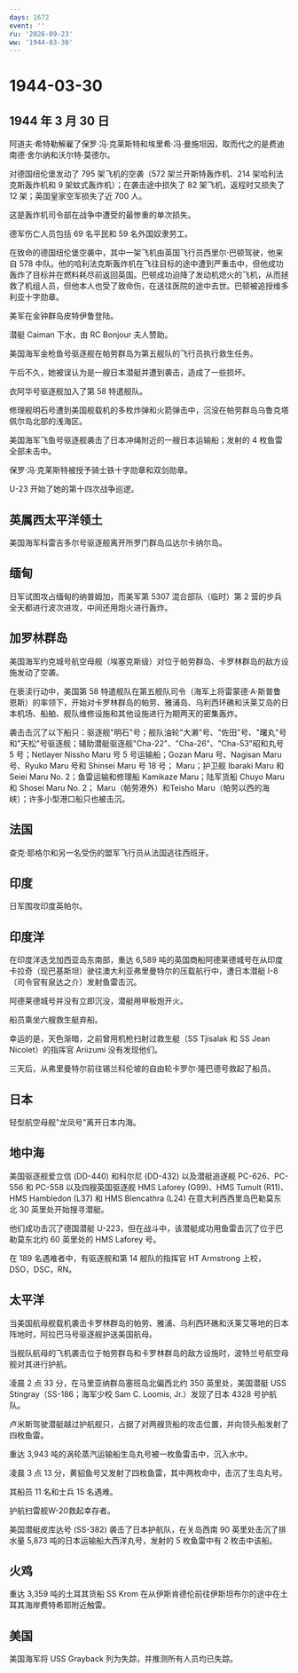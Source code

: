 ```yaml
---
days: 1672
event: ''
ru: '2026-09-23'
ww: '1944-03-30'
---
```


# 1944-03-30

## 1944 年 3 月 30 日

阿道夫·希特勒解雇了保罗·冯·克莱斯特和埃里希·冯·曼施坦因，取而代之的是费迪南德·舍尔纳和沃尔特·莫德尔。

对德国纽伦堡发动了 795 架飞机的空袭（572 架兰开斯特轰炸机、214
架哈利法克斯轰炸机和 9 架蚊式轰炸机）；在袭击途中损失了 82
架飞机，返程时又损失了 12 架；英国皇家空军损失了近 700 人。

这是轰炸机司令部在战争中遭受的最惨重的单次损失。

德军伤亡人员包括 69 名平民和 59 名外国奴隶劳工。

在致命的德国纽伦堡空袭中，其中一架飞机由英国飞行员西里尔·巴顿驾驶，他来自
578
中队。他的哈利法克斯轰炸机在飞往目标的途中遭到严重击中，但他成功轰炸了目标并在燃料耗尽前返回英国。巴顿成功迫降了发动机熄火的飞机，从而拯救了机组人员，但他本人也受了致命伤，在送往医院的途中去世。巴顿被追授维多利亚十字勋章。

美军在金钟群岛皮特伊鲁登陆。

潜艇 Caiman 下水，由 RC Bonjour 夫人赞助。

美国海军金枪鱼号驱逐舰在帕劳群岛为第五舰队的飞行员执行救生任务。

午后不久，她被误认为是一艘日本潜艇并遭到袭击，造成了一些损坏。

衣阿华号驱逐舰加入了第 58 特遣舰队。

修理舰明石号遭到美国舰载机的多枚炸弹和火箭弹击中，沉没在帕劳群岛乌鲁克塔佩尔岛北部的浅海区。

美国海军飞鱼号驱逐舰袭击了日本冲绳附近的一艘日本运输船；发射的 4
枚鱼雷全部未击中。

保罗·冯·克莱斯特被授予骑士铁十字勋章和双剑勋章。

U-23 开始了她的第十四次战争巡逻。

## 英属西太平洋领土

美国海军科雷吉多尔号驱逐舰离开所罗门群岛瓜达尔卡纳尔岛。

## 缅甸

日军试图攻占缅甸的纳普姆加，而美军第 5307 混合部队（临时）第 2
营的步兵全天都进行波次进攻，中间还用炮火进行轰炸。

## 加罗林群岛

美国海军约克城号航空母舰（埃塞克斯级）对位于帕劳群岛、卡罗林群岛的敌方设施发动了空袭。

在亵渎行动中，美国第 58
特遣舰队在第五舰队司令（海军上将雷蒙德·A·斯普鲁恩斯）的率领下，开始对卡罗林群岛的帕劳、雅浦岛、乌利西环礁和沃莱艾岛的日本机场、船舶、舰队维修设施和其他设施进行为期两天的密集轰炸。

袭击击沉了以下船只：驱逐舰"明石"号；舰队油轮"大濑"号、"佐田"号、"曙丸"号和"天松"号驱逐舰；辅助潜艇驱逐舰"Cha-22"、"Cha-26"、"Cha-53"昭和丸号
5 号；Netlayer Nissho Maru 号 5 号运输船；Gozan Maru 号、Nagisan Maru
号、Ryuko Maru 号和 Shinsei Maru 号 18 号； Maru；护卫舰 Ibaraki Maru 和
Seiei Maru No. 2；鱼雷运输和修理船 Kamikaze Maru；陆军货船 Chuyo Maru 和
Shosei Maru No. 2； Maru（帕劳港外）和Teisho
Maru（帕劳以西的海峡）；许多小型港口船只也被击沉。

## 法国

查克·耶格尔和另一名受伤的盟军飞行员从法国逃往西班牙。

## 印度

日军围攻印度英帕尔。

## 印度洋

在印度洋迭戈加西亚岛东南部，重达 6,589
吨的英国商船阿德莱德城号在从印度卡拉奇（现巴基斯坦）驶往澳大利亚弗里曼特尔的压载航行中，遭日本潜艇
I-8（司令官有泉达之介）发射鱼雷击沉。

阿德莱德城号并没有立即沉没，潜艇用甲板炮开火。

船员乘坐六艘救生艇弃船。

幸运的是，天色渐暗，之前曾用机枪扫射过救生艇（SS Tjisalak 和 SS Jean
Nicolet）的指挥官 Ariizumi 没有发现他们。

三天后，从弗里曼特尔前往锡兰科伦坡的自由轮卡罗尔·隆巴德号救起了船员。

## 日本

轻型航空母舰"龙凤号"离开日本内海。

## 地中海

美国驱逐舰爱立信 (DD-440) 和科尔尼 (DD-432) 以及潜艇追逐舰
PC-626、PC-556 和 PC-558 以及四艘英国驱逐舰 HMS Laforey (G99)、HMS
Tumult (R11)、HMS Hambledon (L37) 和 HMS Blencathra (L24)
在意大利西西里岛巴勒莫东北 30 英里处开始搜寻潜艇。

他们成功击沉了德国潜艇
U-223，但在战斗中，该潜艇成功用鱼雷击沉了位于巴勒莫东北约 60 英里处的
HMS Laforey 号。

在 189 名遇难者中，有驱逐舰和第 14 舰队的指挥官 HT Armstrong
上校，DSO，DSC，RN。

## 太平洋

当美国航母舰载机袭击卡罗林群岛的帕劳、雅浦、乌利西环礁和沃莱艾等地的日本阵地时，阿拉巴马号驱逐舰护送美国航母。

当舰队航母的飞机袭击位于帕劳群岛和卡罗林群岛的敌方设施时，波特兰号航空母舰对其进行护航。

凌晨 2 点 33 分，在马里亚纳群岛塞班岛北偏西北约 350 英里处，美国潜艇 USS
Stingray（SS-186；海军少校 Sam C. Loomis, Jr.）发现了日本 4328
号护航队。

卢米斯驾驶潜艇越过护航舰只，占据了对两艘货船的攻击位置，并向领头船发射了四枚鱼雷。

重达 3,943 吨的涡轮蒸汽运输船生岛丸号被一枚鱼雷击中，沉入水中。

凌晨 3 点 13
分，黄貂鱼号又发射了四枚鱼雷，其中两枚命中，击沉了生岛丸号。

其船员 11 名和士兵 15 名遇难。

护航扫雷舰W-20救起幸存者。

美国潜艇皮库达号 (SS-382) 袭击了日本护航队，在关岛西南 90
英里处击沉了排水量 5,873 吨的日本运输船大西洋丸号，发射的 5 枚鱼雷中有 2
枚击中该船。

## 火鸡

重达 3,359 吨的土耳其货船 SS Krom
在从伊斯肯德伦前往伊斯坦布尔的途中在土耳其海岸费特希耶附近触雷。

## 美国

美国海军将 USS Grayback 列为失踪，并推测所有人员均已失踪。